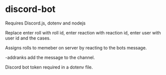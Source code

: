 # discord-bot

Requires Discord.js, dotenv and nodejs

Replace enter roll with roll id, enter reaction with reaction id, enter user with user id and the cases.

Assigns rolls to memeber on server by reacting to the bots message.

-addranks add the message to the channel.

Discord bot token required in a dotenv file.

